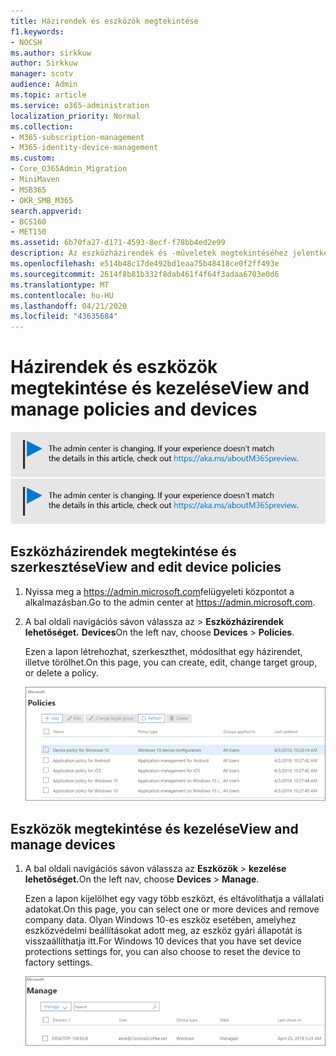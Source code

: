 ```yaml
---
title: Házirendek és eszközök megtekintése
f1.keywords:
- NOCSH
ms.author: sirkkuw
author: Sirkkuw
manager: scotv
audience: Admin
ms.topic: article
ms.service: o365-administration
localization_priority: Normal
ms.collection:
- M365-subscription-management
- M365-identity-device-management
ms.custom:
- Core_O365Admin_Migration
- MiniMaven
- MSB365
- OKR_SMB_M365
search.appverid:
- BCS160
- MET150
ms.assetid: 6b70fa27-d171-4593-8ecf-f78bb4ed2e99
description: Az eszközházirendek és -műveletek megtekintéséhez jelentkezzen be a Microsoft 365 vállalati verzióba globális rendszergazdai hitelesítő adatokkal.
ms.openlocfilehash: e514b48c17de492bd1eaa75b48418ce0f2ff493e
ms.sourcegitcommit: 2614f8b81b332f8dab461f4f64f3adaa6703e0d6
ms.translationtype: MT
ms.contentlocale: hu-HU
ms.lasthandoff: 04/21/2020
ms.locfileid: "43635684"
---
```

# <a name="view-and-manage-policies-and-devices"></a><span data-ttu-id="91c15-103">Házirendek és eszközök megtekintése és kezelése</span><span class="sxs-lookup"><span data-stu-id="91c15-103">View and manage policies and devices</span></span>

<span data-ttu-id="91c15-104">[![A megjelenő címke figyelmeztet a felügyeleti központ változásaira, további részleteket itt talál: aka.ms/aboutM365preview.](../media/m365admincenterchanging.png)](https://docs.microsoft.com/office365/admin/microsoft-365-admin-center-preview)</span><span class="sxs-lookup"><span data-stu-id="91c15-104">[![Label to let you know the admin center is changing and you can find more details at aka.ms/aboutM365preview.](../media/m365admincenterchanging.png)](https://docs.microsoft.com/office365/admin/microsoft-365-admin-center-preview)</span></span>

## <a name="view-and-edit-device-policies"></a><span data-ttu-id="91c15-105">Eszközházirendek megtekintése és szerkesztése</span><span class="sxs-lookup"><span data-stu-id="91c15-105">View and edit device policies</span></span>

1.  <span data-ttu-id="91c15-106">Nyissa meg a <a href="https://go.microsoft.com/fwlink/p/?linkid=837890" target="_blank">https://admin.microsoft.com</a>felügyeleti központot a alkalmazásban.</span><span class="sxs-lookup"><span data-stu-id="91c15-106">Go to the admin center at <a href="https://go.microsoft.com/fwlink/p/?linkid=837890" target="_blank">https://admin.microsoft.com</a>.</span></span>
2. <span data-ttu-id="91c15-107">A bal oldali navigációs sávon válassza az \> **Eszközházirendek lehetőséget.** **Devices**</span><span class="sxs-lookup"><span data-stu-id="91c15-107">On the left nav, choose **Devices** \> **Policies**.</span></span>

    <span data-ttu-id="91c15-108">Ezen a lapon létrehozhat, szerkeszthet, módosíthat egy házirendet, illetve törölhet.</span><span class="sxs-lookup"><span data-stu-id="91c15-108">On this page, you can create, edit, change target group, or delete a policy.</span></span>

    ![Screenshot of the Policies page](../media/devicepolicies.png)
  
## <a name="view-and-manage-devices"></a><span data-ttu-id="91c15-110">Eszközök megtekintése és kezelése</span><span class="sxs-lookup"><span data-stu-id="91c15-110">View and manage devices</span></span>

1. <span data-ttu-id="91c15-111">A bal oldali navigációs sávon válassza az **Eszközök** \> **kezelése lehetőséget.**</span><span class="sxs-lookup"><span data-stu-id="91c15-111">On the left nav, choose **Devices** \> **Manage**.</span></span> 
    
    <span data-ttu-id="91c15-112">Ezen a lapon kijelölhet egy vagy több eszközt, és eltávolíthatja a vállalati adatokat.</span><span class="sxs-lookup"><span data-stu-id="91c15-112">On this page, you can select one or more devices and remove company data.</span></span> <span data-ttu-id="91c15-113">Olyan Windows 10-es eszköz esetében, amelyhez eszközvédelmi beállításokat adott meg, az eszköz gyári állapotát is visszaállíthatja itt.</span><span class="sxs-lookup"><span data-stu-id="91c15-113">For Windows 10 devices that you have set device protections settings for, you can also choose to reset the device to factory settings.</span></span>
  
   ![Eszközök kezelése lap](../media/devicesmanage.png)

